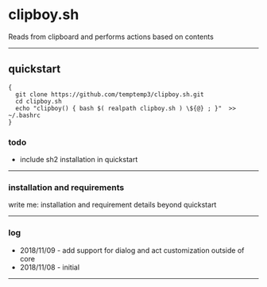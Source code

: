 # clipboy.sh

Reads from clipboard and performs actions based on contents

---

## quickstart

```
{
  git clone https://github.com/temptemp3/clipboy.sh.git
  cd clipboy.sh
  echo "clipboy() { bash $( realpath clipboy.sh ) \${@} ; }"  >> ~/.bashrc
}
```

### todo

 + include sh2 installation in quickstart

---

### installation and requirements

write me: installation and requirement details beyond quickstart

---

### log

 + 2018/11/09 - add support for dialog and act customization outside of core
 + 2018/11/08 - initial

---
